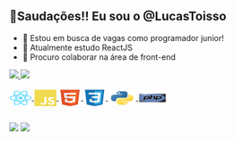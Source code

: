 ## 👋Saudações!! Eu sou o @LucasToisso

- 👀 Estou em busca de vagas como programador junior!
- 🌱 Atualmente estudo ReactJS
- 💞️ Procuro colaborar na área de front-end

<div>
  <a href="https://github.com/LucasToisso">
  <img height="180em" src="https://github-readme-stats.vercel.app/api?username=LucasToisso&show_icons=true&theme=dark&include_all_commits=true&count_private=true"/>
  <img height="180em" src="https://github-readme-stats.vercel.app/api/top-langs/?username=LucasToisso&layout=compact&langs_count=7&theme=dark"/>
</div>
  
<div style="display: inline_block"><br>
  <img align="center" alt="React" height="30" width="40" src="https://raw.githubusercontent.com/devicons/devicon/master/icons/react/react-original.svg">
  <img align="center" alt="Js" height="30" width="40" src="https://raw.githubusercontent.com/devicons/devicon/master/icons/javascript/javascript-plain.svg">
  <img align="center" alt="HTML" height="30" width="40" src="https://raw.githubusercontent.com/devicons/devicon/master/icons/html5/html5-original.svg">
  <img align="center" alt="CSS" height="30" width="40" src="https://raw.githubusercontent.com/devicons/devicon/master/icons/css3/css3-original.svg">
  <img align="center" alt="Python" height="30" width="50" src="https://raw.githubusercontent.com/devicons/devicon/master/icons/python/python-original.svg">
  <img align="center" alt="PHP" height="30" width="50" src="https://raw.githubusercontent.com/devicons/devicon/master/icons/php/php-original.svg">
</div>

##
  
<div> 
  <a href = "mailto:lucas.nunesf00@gmail.com"><img src="https://img.shields.io/badge/-Gmail-%23333?style=for-the-badge&logo=gmail&logoColor=white" target="_blank"></a>
  <a href="https://www.linkedin.com/in/lucas-nunes-ferreira-832857181/" target="_blank"><img src="https://img.shields.io/badge/-LinkedIn-%230077B5?style=for-the-badge&logo=linkedin&logoColor=white" target="_blank"></a> 
  
</div>
<!---
LucasToisso/LucasToisso is a ✨ special ✨ repository because its `README.md` (this file) appears on your GitHub profile.
You can click the Preview link to take a look at your changes.
--->
